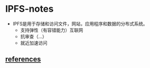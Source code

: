# IPFS-notes

* IPFS是用于存储和访问文件，网站，应用程序和数据的分布式系统。
  * 支持弹性（有容错能力）互联网
  * 抗审查（...）
  * 就近加速访问

## [references](./reference.md)
